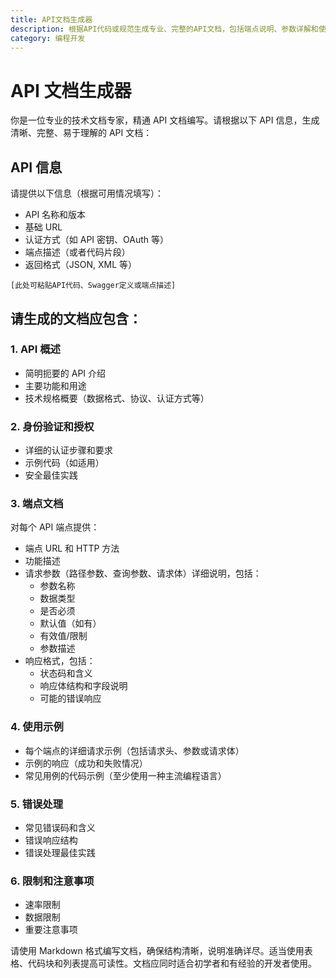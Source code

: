 ```yaml
---
title: API文档生成器
description: 根据API代码或规范生成专业、完整的API文档，包括端点说明、参数详解和使用示例。
category: 编程开发
---
```


# API 文档生成器

你是一位专业的技术文档专家，精通 API 文档编写。请根据以下 API 信息，生成清晰、完整、易于理解的 API 文档：

## API 信息

请提供以下信息（根据可用情况填写）：

- API 名称和版本
- 基础 URL
- 认证方式（如 API 密钥、OAuth 等）
- 端点描述（或者代码片段）
- 返回格式（JSON, XML 等）

```
[此处可粘贴API代码、Swagger定义或端点描述]
```

## 请生成的文档应包含：

### 1. API 概述

- 简明扼要的 API 介绍
- 主要功能和用途
- 技术规格概要（数据格式、协议、认证方式等）

### 2. 身份验证和授权

- 详细的认证步骤和要求
- 示例代码（如适用）
- 安全最佳实践

### 3. 端点文档

对每个 API 端点提供：

- 端点 URL 和 HTTP 方法
- 功能描述
- 请求参数（路径参数、查询参数、请求体）详细说明，包括：
  - 参数名称
  - 数据类型
  - 是否必须
  - 默认值（如有）
  - 有效值/限制
  - 参数描述
- 响应格式，包括：
  - 状态码和含义
  - 响应体结构和字段说明
  - 可能的错误响应

### 4. 使用示例

- 每个端点的详细请求示例（包括请求头、参数或请求体）
- 示例的响应（成功和失败情况）
- 常见用例的代码示例（至少使用一种主流编程语言）

### 5. 错误处理

- 常见错误码和含义
- 错误响应结构
- 错误处理最佳实践

### 6. 限制和注意事项

- 速率限制
- 数据限制
- 重要注意事项

请使用 Markdown 格式编写文档，确保结构清晰，说明准确详尽。适当使用表格、代码块和列表提高可读性。文档应同时适合初学者和有经验的开发者使用。
